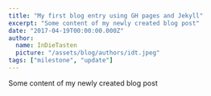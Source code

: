 ```yaml
---
title: "My first blog entry using GH pages and Jekyll"
excerpt: "Some content of my newly created blog post"
date: "2017-04-19T00:00:00.000Z"
author:
  name: InDieTasten
  picture: "/assets/blog/authors/idt.jpeg"
tags: ["milestone", "update"]
---
```


Some content of my newly created blog post
